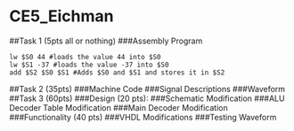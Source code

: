 CE5_Eichman
===========
##Task 1 (5pts all or nothing)
###Assembly Program
```
lw $S0 44 #loads the value 44 into $S0
lw $S1 -37 #loads the value -37 into $S0
add $S2 $S0 $S1 #Adds $S0 and $S1 and stores it in $S2
```

##Task 2 (35pts)
###Machine Code
###Signal Descriptions
###Waveform
##Task 3 (60pts)
###Design (20 pts):
###Schematic Modification
###ALU Decoder Table Modification
###Main Decoder Modification
###Functionality (40 pts)
###VHDL Modifications
###Testing Waveform
